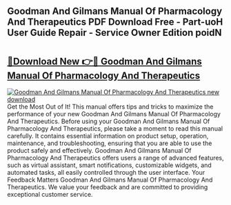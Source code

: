 ## Goodman And Gilmans Manual Of Pharmacology And Therapeutics PDF Download Free - Part-uoH User Guide Repair - Service Owner Edition poidN

# <h2><a href="http://bc16970.oget.top/?id=Goodman+And+Gilmans+Manual+Of+Pharmacology+And+Therapeutics">🔗Download New 👉🔴 Goodman And Gilmans Manual Of Pharmacology And Therapeutics</a></h2>

[![Goodman And Gilmans Manual Of Pharmacology And Therapeutics new download](https://i.imgur.com/5g1atiW.png)](http://bc16970.oget.top/?id=Goodman+And+Gilmans+Manual+Of+Pharmacology+And+Therapeutics)
Get the Most Out of It! This manual offers tips and tricks to maximize the performance of your new Goodman And Gilmans Manual Of Pharmacology And Therapeutics. Before using your Goodman And Gilmans Manual Of Pharmacology And Therapeutics, please take a moment to read this manual carefully. It contains essential information on product setup, operation, maintenance, and troubleshooting, ensuring that you are able to use the product safely and effectively. Goodman And Gilmans Manual Of Pharmacology And Therapeutics offers users a range of advanced features, such as virtual assistant, smart notifications, customizable widgets, and automated tasks, all easily controlled through the user interface. Your Feedback Matters Goodman And Gilmans Manual Of Pharmacology And Therapeutics. We value your feedback and are committed to providing exceptional customer service.
